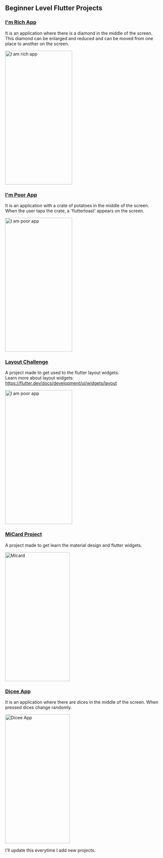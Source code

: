 ## Beginner Level Flutter Projects

<a href="https://github.com/ugurcan-sevinc/i-am-rich-app"><h3>I'm Rich App </h3></a>
It is an application where there is a diamond in the middle of the screen. This diamond can be enlarged and reduced and can be moved from one place to another on the screen.

<img src="https://user-images.githubusercontent.com/69902076/132989074-defd7859-0701-4de9-998c-fb806203768f.gif" alt="I am rich app" width=216 height=432>

<a href="https://github.com/ugurcan-sevinc/i-am-poor-app"><h3>I'm Poor App</h3></a>
It is an application with a crate of potatoes in the middle of the screen. When the user taps the crate, a 'fluttertoast' appears on the screen.

<img src="https://user-images.githubusercontent.com/69902076/132989361-1730a8ac-3786-44fe-a2c8-eaf979cac6d5.gif" alt="I am poor app" width=216 height=432>

<a href="https://github.com/ugurcan-sevinc/layout-challenge"><h3>Layout Challenge</h3></a>
A project made to get used to the flutter layout widgets. </br>
Learn more about layout widgets: https://flutter.dev/docs/development/ui/widgets/layout

<img src="https://user-images.githubusercontent.com/69902076/132989663-87d6f846-34e7-4518-bd98-89b42ee3f528.png" alt="I am poor app" width=216 height=432>

<a href="https://github.com/ugurcan-sevinc/mi_card"><h3>MiCard Project</h3></a>
A project made to get learn the material design and flutter widgets. </br>

<img src="https://user-images.githubusercontent.com/69902076/133498898-7b528db4-8d99-4c3b-aad8-00f75dd0e0e4.png" alt="Micard" width="208" height="416">

<a href="https://github.com/ugurcan-sevinc/dicee_app"><h3>Dicee App </h3></a>
It is an application where there are dices in the middle of the screen. When pressed dices change randomly.

<img src="https://user-images.githubusercontent.com/69902076/133680065-f5d42196-60db-4eab-b2f0-7d6411820ea7.gif" alt="Dicee App" width="208" height="416">

I'll update this everytime I add new projects.

